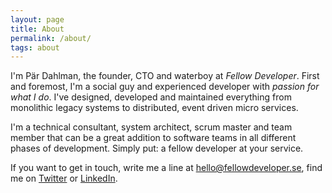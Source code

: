 ```yaml
---
layout: page
title: About
permalink: /about/
tags: about
---
```


I'm Pär Dahlman, the founder, CTO and waterboy at _Fellow Developer_. First and foremost, I'm a social guy and experienced developer with _passion for what I do_. I've designed, developed and maintained everything from monolithic legacy systems to distributed, event driven micro services.

I'm a technical consultant, system architect, scrum master and team member that can be a great addition to software teams in all different phases of development. Simply put: a fellow developer at your service.

If you want to get in touch, write me a line at [hello@fellowdeveloper.se](mailto:hello@fellowdeveloper.se), find me on [Twitter](https://twitter.com/pardahlman) or [LinkedIn](https://se.linkedin.com/in/pardahlman).
